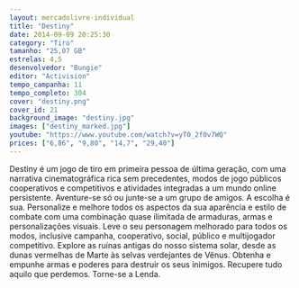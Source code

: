 ```yaml
---
layout: mercadolivre-individual
title: "Destiny"
date: 2014-09-09 20:25:30
category: "Tiro"
tamanho: "25,07 GB"
estrelas: 4,5
desenvolvedor: "Bungie"
editor: "Activision"
tempo_campanha: 11
tempo_completo: 304
cover: "destiny.png"
cover_id: 21
background_image: "destiny.jpg"
images: ["destiny_marked.jpg"]
youtube: "https://www.youtube.com/watch?v=yT0_2f0v7WQ"
prices: ["6,86", "9,80", "14,7", "29,40"]
---
```


Destiny é um jogo de tiro em primeira pessoa de última geração, com uma narrativa cinematográfica rica sem precedentes, modos de jogo públicos cooperativos e competitivos e atividades integradas a um mundo online persistente. Aventure-se só ou junte-se a um grupo de amigos. A escolha é sua. Personalize e melhore todos os aspectos da sua aparência e estilo de combate com uma combinação quase ilimitada de armaduras, armas e personalizações visuais. Leve o seu personagem melhorado para todos os modos, inclusive campanha, cooperativo, social, público e multijogador competitivo. Explore as ruínas antigas do nosso sistema solar, desde as dunas vermelhas de Marte às selvas verdejantes de Vênus. Obtenha e empunhe armas e poderes para destruir os seus inimigos. Recupere tudo aquilo que perdemos. Torne-se a Lenda.
